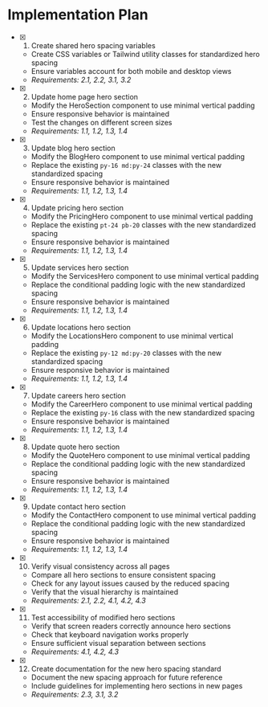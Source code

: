 # Implementation Plan

- [x] 1. Create shared hero spacing variables
  - Create CSS variables or Tailwind utility classes for standardized hero spacing
  - Ensure variables account for both mobile and desktop views
  - _Requirements: 2.1, 2.2, 3.1, 3.2_

- [x] 2. Update home page hero section
  - Modify the HeroSection component to use minimal vertical padding
  - Ensure responsive behavior is maintained
  - Test the changes on different screen sizes
  - _Requirements: 1.1, 1.2, 1.3, 1.4_

- [x] 3. Update blog hero section
  - Modify the BlogHero component to use minimal vertical padding
  - Replace the existing `py-16 md:py-24` classes with the new standardized spacing
  - Ensure responsive behavior is maintained
  - _Requirements: 1.1, 1.2, 1.3, 1.4_

- [x] 4. Update pricing hero section
  - Modify the PricingHero component to use minimal vertical padding
  - Replace the existing `pt-24 pb-20` classes with the new standardized spacing
  - Ensure responsive behavior is maintained
  - _Requirements: 1.1, 1.2, 1.3, 1.4_

- [x] 5. Update services hero section
  - Modify the ServicesHero component to use minimal vertical padding
  - Replace the conditional padding logic with the new standardized spacing
  - Ensure responsive behavior is maintained
  - _Requirements: 1.1, 1.2, 1.3, 1.4_

- [x] 6. Update locations hero section
  - Modify the LocationsHero component to use minimal vertical padding
  - Replace the existing `py-12 md:py-20` classes with the new standardized spacing
  - Ensure responsive behavior is maintained
  - _Requirements: 1.1, 1.2, 1.3, 1.4_

- [x] 7. Update careers hero section
  - Modify the CareerHero component to use minimal vertical padding
  - Replace the existing `py-16` class with the new standardized spacing
  - Ensure responsive behavior is maintained
  - _Requirements: 1.1, 1.2, 1.3, 1.4_

- [x] 8. Update quote hero section
  - Modify the QuoteHero component to use minimal vertical padding
  - Replace the conditional padding logic with the new standardized spacing
  - Ensure responsive behavior is maintained
  - _Requirements: 1.1, 1.2, 1.3, 1.4_

- [x] 9. Update contact hero section
  - Modify the ContactHero component to use minimal vertical padding
  - Replace the conditional padding logic with the new standardized spacing
  - Ensure responsive behavior is maintained
  - _Requirements: 1.1, 1.2, 1.3, 1.4_

- [x] 10. Verify visual consistency across all pages
  - Compare all hero sections to ensure consistent spacing
  - Check for any layout issues caused by the reduced spacing
  - Verify that the visual hierarchy is maintained
  - _Requirements: 2.1, 2.2, 4.1, 4.2, 4.3_

- [x] 11. Test accessibility of modified hero sections
  - Verify that screen readers correctly announce hero sections
  - Check that keyboard navigation works properly
  - Ensure sufficient visual separation between sections
  - _Requirements: 4.1, 4.2, 4.3_

- [x] 12. Create documentation for the new hero spacing standard
  - Document the new spacing approach for future reference
  - Include guidelines for implementing hero sections in new pages
  - _Requirements: 2.3, 3.1, 3.2_